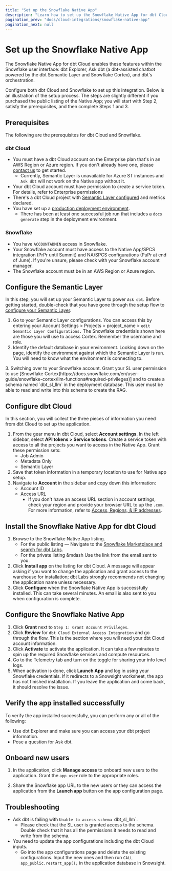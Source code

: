 ```yaml
---
title: "Set up the Snowflake Native App"
description: "Learn how to set up the Snowflake Native App for dbt Cloud"
pagination_prev: "docs/cloud-integrations/snowflake-native-app"
pagination_next: null
---
```


# Set up the Snowflake Native App <Lifecycle status='public preview' />

The Snowflake Native App for dbt Cloud enables these features within the Snowflake user interface: dbt Explorer, Ask dbt (a dbt-assisted chatbot powered by the dbt Semantic Layer and Snowflake Cortex), and dbt's orchestration. 

Configure both dbt Cloud and Snowflake to set up this integration. Below is an illustration of the setup process. The steps are slightly different if you purchased the public listing of the Native App; you will start with Step 2, satisfy the prerequisites, and then complete Steps 1 and 3. 

<Lightbox src="/img/docs/cloud-integrations/overview-snowflake-native-app.png" width="100%" title="Overview of the Snowflake Native App for dbt Cloud"/>


## Prerequisites
The following are the prerequisites for dbt Cloud and Snowflake. 

### dbt Cloud

- You must have a dbt Cloud account on the Enterprise plan that's in an AWS Region or Azure region. If you don't already have one, please [contact us](mailto:sales_snowflake_marketplace@dbtlabs.com) to get started.
    - Currently, Semantic Layer is unavailable for Azure ST instances and `Ask dbt` will not work on the Native app without it. 
- Your dbt Cloud account must have permission to create a service token. For details, refer to Enterprise permissions
- There's a dbt Cloud project with [Semantic Layer configured](/docs/use-dbt-semantic-layer/setup-sl) and metrics declared. 
- You have set up a [production deployment environment](/docs/deploy/deploy-environments#set-as-production-environment).
    - There has been at least one successful job run that includes a `docs generate` step in the deployment environment.

### Snowflake

- You have `ACCOUNTADMIN` access in Snowflake.
- Your Snowflake account must have access to the Native App/SPCS integration (PrPr until Summit) and NA/SPCS configurations (PuPr at end of June). If you're unsure, please check with your Snowflake account manager.
- The Snowflake account must be in an AWS Region or Azure region. 

## Configure the Semantic Layer 
In this step, you will set up your Semantic Layer to power `Ask dbt`. Before getting started, double-check that you have gone through the setup flow to [configure your Semantic Layer]((/docs/use-dbt-semantic-layer/setup-sl)). 

1. Go to your Semantic Layer configurations. You can access this by entering your Account Settings > Projects > project_name > `edit Semantic Layer Configurations.` The Snowflake credentials shown here are those you will use to access Cortex. Remember the username and role. 
2. Identify the default database in your environment. Looking down on the page, identify the environment against which the Semantic Layer is run. You will need to know what the environment is connecting to. 

<Lightbox src="/img/docs/cloud-integrations/semantic_layer_configuration.png" width="100%" title="Semantic Layer credentials"/>
3. Switching over to your Snowflake account. Grant your SL user permission to use [Snowflake Cortex(https://docs.snowflake.com/en/user-guide/snowflake-cortex/llm-functions#required-privileges)] and to create a schema named `dbt_sl_llm` in the deployment database. This user must be able to read and write into this schema to create the RAG. 

## Configure dbt Cloud 
In this section, you will collect the three pieces of information you need from dbt Cloud to set up the application. 

1. From the gear menu in dbt Cloud, select **Account settings**. In the left sidebar, select **API tokens > Service tokens**. Create a service token with access to all the projects you want to access in the Native App. Grant these permission sets: 
    - Job Admin
    - Metadata Only
    - Semantic Layer
2. Save that token information in a temporary location to use for Native app setup. 
3. Navigate to **Account** in the sidebar and copy down this information:
    - Account ID
    - Access URL 
        - If you don't have an access URL section in account settings, check your region and provide your browser URL to up the `.com`. For more information, refer to [Access, Regions, & IP addresses](/docs/cloud/about-cloud/access-regions-ip-addresses).

## Install the Snowflake Native App for dbt Cloud
1. Browse to the Snowflake Native App listing. 
    - For the public listing &mdash; Navigate to the [Snowflake Marketplace and search for dbt Labs](https://app.snowflake.com/marketplace/data-products/search?search=dbt%20Labs). 
    - For the private listing &mdash Use the link from the email sent to you. 
2. Click **Install app** on the listing for dbt Cloud. A message will appear asking if you want to change the application and grant access to the warehouse for installation; dbt Labs strongly recommends not changing the application name unless necessary.
4. Click **Configure** when the Snowflake Native App is successfully installed. This can take several minutes. An email is also sent to you when configuration is complete. 

## Configure the Snowflake Native App
1. Click **Grant** next to `Step 1: Grant Account Privileges`.
1. Click **Review** for `dbt Cloud External Access Integration` and go through the flow. This is the section where you will need your dbt Cloud account information. 
1. Click **Activate** to activate the application. It can take a few minutes to spin up the required Snowflake services and compute resources. 
1. Go to the Telemetry tab and turn on the toggle for sharing your info level logs. 
1. When activation is done, click **Launch App** and log in using your Snowflake credentials. If it redirects to a Snowsight worksheet, the app has not finished installation. If you leave the application and come back, it should resolve the issue.    

## Verify the app installed successfully

To verify the app installed successfully, you can perform any or all of the following:

- Use dbt Explorer and make sure you can access your dbt project information. 
- Pose a question for Ask dbt.

## Onboard new users
1. In the application, click **Manage access** to onboard new users to the application. Grant the `app_user` role to the appropriate roles. 

2. Share the Snowflake app URL to the new users or they can access the application from the **Launch app** button on the app configuration page. 


## Troubleshooting

- Ask dbt is failing with `Unable to access schema `dbt_sl_llm`. 
    - Please check that the SL user is granted access to the schema. Double check that it has all the permissions it needs to read and write from the schema.
- You need to update the app configurations including the dbt Cloud inputs.
    - Go into the app configurations page and delete the existing configurations. Input the new ones and then run `CALL app_public.restart_app();` in the application database in Snowsight.


